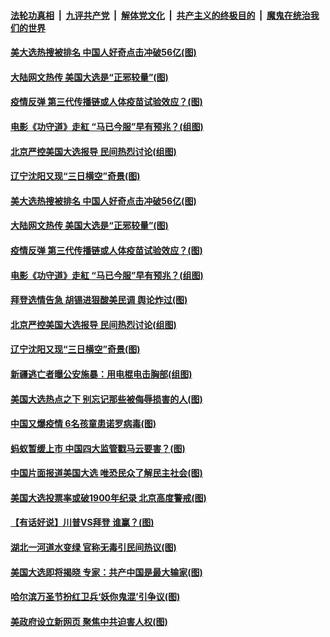 

####  [法轮功真相](../../../../basic/blob/master/README.md?t=11051131) &nbsp;|&nbsp; [九评共产党](../../../../9ping.md/blob/master/README.md?t=11051131) &nbsp;|&nbsp; [解体党文化](../../../../jtdwh.md/blob/master/README.md?t=11051131)  &nbsp;|&nbsp; [共产主义的终极目的](../../../../gczydzjmd.md/blob/master/README.md?t=11051131) &nbsp;|&nbsp; [魔鬼在统治我们的世界](../../../../mgztzwmdsj.md/blob/master/README.md?t=11051131) 

#### [美大选热搜被排名 中国人好奇点击冲破56亿(图)](../pages/p1/951488.md?t=11051131) 

#### [大陆网文热传 美国大选是“正邪较量”(图)](../pages/p1/951502.md?t=11051131) 

#### [疫情反弹 第三代传播链或人体疫苗试验效应？(图)](../pages/p1/951419.md?t=11051131) 

#### [电影《功守道》走紅 “马已今服”早有预兆？(组图)](../pages/p1/951434.md?t=11051131) 

#### [北京严控美国大选报导 民间热烈讨论(组图)](../pages/p1/951436.md?t=11051131) 

#### [辽宁沈阳又现“三日横空”奇景(图)](../pages/p1/951428.md?t=11051131) 

#### [美大选热搜被排名 中国人好奇点击冲破56亿(图)](../pages/p1/951488.md?t=11051131) 

#### [大陆网文热传 美国大选是“正邪较量”(图)](../pages/p1/951502.md?t=11051131) 

#### [疫情反弹 第三代传播链或人体疫苗试验效应？(图)](../pages/p1/951419.md?t=11051131) 

#### [电影《功守道》走紅 “马已今服”早有预兆？(组图)](../pages/p1/951434.md?t=11051131) 

#### [拜登选情告急 胡锡进狠酸美民调 舆论炸过(图)](../pages/p1/951478.md?t=11051131) 

#### [北京严控美国大选报导 民间热烈讨论(组图)](../pages/p1/951436.md?t=11051131) 

#### [辽宁沈阳又现“三日横空”奇景(图)](../pages/p1/951428.md?t=11051131) 

#### [新疆逃亡者曝公安施暴：用电棍电击胸部(组图)](../pages/p1/951425.md?t=11051131) 

#### [美国大选热点之下 别忘记那些被侮辱损害的人(图)](../pages/p1/951405.md?t=11051131) 

#### [中国又爆疫情 6名孩童患诺罗病毒(图)](../pages/p1/951408.md?t=11051131) 

#### [蚂蚁暂缓上市 中国四大监管戳马云要害？(图)](../pages/p1/951375.md?t=11051131) 

#### [中国片面报道美国大选 唯恐民众了解民主社会(图)](../pages/p1/951404.md?t=11051131) 

#### [美国大选投票率或破1900年纪录 北京高度警戒(图)](../pages/p1/951402.md?t=11051131) 

#### [【有话好说】川普VS拜登 谁赢？(图)](../pages/p1/951241.md?t=11051131) 

#### [湖北一河道水变绿 官称无毒引民间热议(图)](../pages/p1/951351.md?t=11051131) 

#### [美国大选即将揭晓 专家：共产中国是最大输家(图)](../pages/p1/951360.md?t=11051131) 


#### [哈尔滨万圣节扮红卫兵‘妖你鬼混’引争议(图)](../pages/p1/951309.md?t=11051131) 

#### [美政府设立新网页 聚焦中共迫害人权(图)](../pages/p1/951335.md?t=11051131) 


